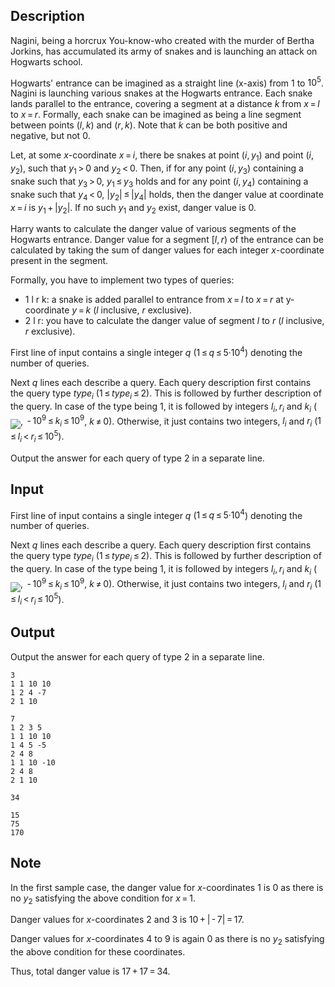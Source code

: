 ## Description

<div><p>Nagini, being a horcrux You-know-who created with the murder of Bertha Jorkins, has accumulated its army of snakes and is launching an attack on Hogwarts school. </p><p>Hogwarts' entrance can be imagined as a straight line (x-axis) from <span class="tex-span">1</span> to <span class="tex-span">10<sup class="upper-index">5</sup></span>. Nagini is launching various snakes at the Hogwarts entrance. Each snake lands parallel to the entrance, covering a segment at a distance <span class="tex-span"><i>k</i></span> from <span class="tex-span"><i>x</i> = <i>l</i></span> to <span class="tex-span"><i>x</i> = <i>r</i></span>. Formally, each snake can be imagined as being a line segment between points <span class="tex-span">(<i>l</i>, <i>k</i>)</span> and <span class="tex-span">(<i>r</i>, <i>k</i>)</span>. Note that <span class="tex-span"><i>k</i></span> can be both positive and negative, but not <span class="tex-span">0</span>.</p><p>Let, at some <span class="tex-span"><i>x</i></span>-coordinate <span class="tex-span"><i>x</i> = <i>i</i></span>, there be snakes at point <span class="tex-span">(<i>i</i>, <i>y</i><sub class="lower-index">1</sub>)</span> and point <span class="tex-span">(<i>i</i>, <i>y</i><sub class="lower-index">2</sub>)</span>, such that <span class="tex-span"><i>y</i><sub class="lower-index">1</sub> &gt; 0</span> and <span class="tex-span"><i>y</i><sub class="lower-index">2</sub> &lt; 0</span>. Then, if for any point <span class="tex-span">(<i>i</i>, <i>y</i><sub class="lower-index">3</sub>)</span> containing a snake such that <span class="tex-span"><i>y</i><sub class="lower-index">3</sub> &gt; 0</span>, <span class="tex-span"><i>y</i><sub class="lower-index">1</sub> ≤ <i>y</i><sub class="lower-index">3</sub></span> holds and for any point <span class="tex-span">(<i>i</i>, <i>y</i><sub class="lower-index">4</sub>)</span> containing a snake such that <span class="tex-span"><i>y</i><sub class="lower-index">4</sub> &lt; 0</span>, <span class="tex-span">|<i>y</i><sub class="lower-index">2</sub>| ≤ |<i>y</i><sub class="lower-index">4</sub>|</span> holds, then the danger value at coordinate <span class="tex-span"><i>x</i> = <i>i</i></span> is <span class="tex-span"><i>y</i><sub class="lower-index">1</sub> + |<i>y</i><sub class="lower-index">2</sub>|</span>. If no such <span class="tex-span"><i>y</i><sub class="lower-index">1</sub></span> and <span class="tex-span"><i>y</i><sub class="lower-index">2</sub></span> exist, danger value is <span class="tex-span">0</span>. </p><p>Harry wants to calculate the danger value of various segments of the Hogwarts entrance. Danger value for a segment <span class="tex-span">[<i>l</i>, <i>r</i>)</span> of the entrance can be calculated by taking the sum of danger values for each integer <span class="tex-span"><i>x</i></span>-coordinate present in the segment.</p><p>Formally, you have to implement two types of queries:</p><ul> <li> <span class="tex-font-style-tt">1 l r k</span>: a snake is added parallel to entrance from <span class="tex-span"><i>x</i> = <i>l</i></span> to <span class="tex-span"><i>x</i> = <i>r</i></span> at y-coordinate <span class="tex-span"><i>y</i> = <i>k</i></span> (<span class="tex-span"><i>l</i></span> inclusive, <span class="tex-span"><i>r</i></span> exclusive). </li><li> <span class="tex-font-style-tt">2 l r</span>: you have to calculate the danger value of segment <span class="tex-span"><i>l</i></span> to <span class="tex-span"><i>r</i></span> (<span class="tex-span"><i>l</i></span> inclusive, <span class="tex-span"><i>r</i></span> exclusive). </li></ul></div><div class="input-specification"><p>First line of input contains a single integer <span class="tex-span"><i>q</i></span> (<span class="tex-span">1 ≤ <i>q</i> ≤ 5·10<sup class="upper-index">4</sup></span>) denoting the number of queries.</p><p>Next <span class="tex-span"><i>q</i></span> lines each describe a query. Each query description first contains the query type <span class="tex-span"><i>type</i><sub class="lower-index"><i>i</i></sub></span> (<span class="tex-span">1 ≤ <i>type</i><sub class="lower-index"><i>i</i></sub> ≤ 2</span>). This is followed by further description of the query. In case of the type being <span class="tex-span">1</span>, it is followed by integers <span class="tex-span"><i>l</i><sub class="lower-index"><i>i</i></sub>, <i>r</i><sub class="lower-index"><i>i</i></sub></span> and <span class="tex-span"><i>k</i><sub class="lower-index"><i>i</i></sub></span> (<img align="middle" class="tex-formula" src="file://Tp24vD8i.png" style="max-width: 100.0%;max-height: 100.0%;">, <span class="tex-span"> - 10<sup class="upper-index">9</sup> ≤ <i>k</i><sub class="lower-index"><i>i</i></sub> ≤ 10<sup class="upper-index">9</sup></span>, <span class="tex-span"><i>k</i> ≠ 0</span>). Otherwise, it just contains two integers, <span class="tex-span"><i>l</i><sub class="lower-index"><i>i</i></sub></span> and <span class="tex-span"><i>r</i><sub class="lower-index"><i>i</i></sub></span> (<span class="tex-span">1 ≤ <i>l</i><sub class="lower-index"><i>i</i></sub> &lt; <i>r</i><sub class="lower-index"><i>i</i></sub> ≤ 10<sup class="upper-index">5</sup></span>).</p></div><div class="output-specification"><p>Output the answer for each query of type 2 in a separate line.</p></div>

## Input

<p>First line of input contains a single integer <span class="tex-span"><i>q</i></span> (<span class="tex-span">1 ≤ <i>q</i> ≤ 5·10<sup class="upper-index">4</sup></span>) denoting the number of queries.</p><p>Next <span class="tex-span"><i>q</i></span> lines each describe a query. Each query description first contains the query type <span class="tex-span"><i>type</i><sub class="lower-index"><i>i</i></sub></span> (<span class="tex-span">1 ≤ <i>type</i><sub class="lower-index"><i>i</i></sub> ≤ 2</span>). This is followed by further description of the query. In case of the type being <span class="tex-span">1</span>, it is followed by integers <span class="tex-span"><i>l</i><sub class="lower-index"><i>i</i></sub>, <i>r</i><sub class="lower-index"><i>i</i></sub></span> and <span class="tex-span"><i>k</i><sub class="lower-index"><i>i</i></sub></span> (<img align="middle" class="tex-formula" src="file://Tp24vD8i.png" style="max-width: 100.0%;max-height: 100.0%;">, <span class="tex-span"> - 10<sup class="upper-index">9</sup> ≤ <i>k</i><sub class="lower-index"><i>i</i></sub> ≤ 10<sup class="upper-index">9</sup></span>, <span class="tex-span"><i>k</i> ≠ 0</span>). Otherwise, it just contains two integers, <span class="tex-span"><i>l</i><sub class="lower-index"><i>i</i></sub></span> and <span class="tex-span"><i>r</i><sub class="lower-index"><i>i</i></sub></span> (<span class="tex-span">1 ≤ <i>l</i><sub class="lower-index"><i>i</i></sub> &lt; <i>r</i><sub class="lower-index"><i>i</i></sub> ≤ 10<sup class="upper-index">5</sup></span>).</p>

## Output

<p>Output the answer for each query of type 2 in a separate line.</p>





```input1
3
1 1 10 10
1 2 4 -7
2 1 10

```




```input2
7
1 2 3 5
1 1 10 10
1 4 5 -5
2 4 8
1 1 10 -10
2 4 8
2 1 10

```




```output1
34

```




```output2
15
75
170

```



## Note

<p>In the first sample case, the danger value for <span class="tex-span"><i>x</i></span>-coordinates <span class="tex-span">1</span> is <span class="tex-span">0</span> as there is no <span class="tex-span"><i>y</i><sub class="lower-index">2</sub></span> satisfying the above condition for <span class="tex-span"><i>x</i> = 1</span>.</p><p>Danger values for <span class="tex-span"><i>x</i></span>-coordinates <span class="tex-span">2</span> and <span class="tex-span">3</span> is <span class="tex-span">10 + | - 7| = 17</span>.</p><p>Danger values for <span class="tex-span"><i>x</i></span>-coordinates <span class="tex-span">4</span> to <span class="tex-span">9</span> is again <span class="tex-span">0</span> as there is no <span class="tex-span"><i>y</i><sub class="lower-index">2</sub></span> satisfying the above condition for these coordinates.</p><p>Thus, total danger value is <span class="tex-span">17 + 17 = 34</span>.</p>
